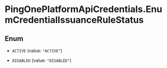 # PingOnePlatformApiCredentials.EnumCredentialIssuanceRuleStatus

## Enum


* `ACTIVE` (value: `"ACTIVE"`)

* `DISABLED` (value: `"DISABLED"`)


